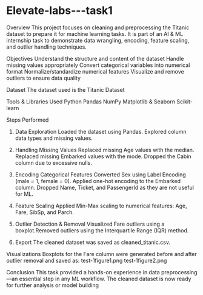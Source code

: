 # Elevate-labs---task1
Overview
This project focuses on cleaning and preprocessing the Titanic dataset to prepare it for machine learning tasks. It is part of an AI & ML internship task to demonstrate data wrangling, encoding, feature scaling, and outlier handling techniques.

Objectives
Understand the structure and content of the dataset
Handle missing values appropriately
Convert categorical variables into numerical format
Normalize/standardize numerical features
Visualize and remove outliers to ensure data quality

Dataset
The dataset used is the Titanic Dataset

Tools & Libraries Used
Python
Pandas
NumPy
Matplotlib & Seaborn
Scikit-learn

Steps Performed
1. Data Exploration
Loaded the dataset using Pandas.
Explored column data types and missing values.

2. Handling Missing Values
Replaced missing Age values with the median.
Replaced missing Embarked values with the mode.
Dropped the Cabin column due to excessive nulls.

3. Encoding Categorical Features
Converted Sex using Label Encoding (male = 1, female = 0).
Applied one-hot encoding to the Embarked column.
Dropped Name, Ticket, and PassengerId as they are not useful for ML.

4. Feature Scaling
Applied Min-Max scaling to numerical features: Age, Fare, SibSp, and Parch.

5. Outlier Detection & Removal
Visualized Fare outliers using a boxplot.Removed outliers using the Interquartile Range (IQR) method.

6. Export
The cleaned dataset was saved as cleaned_titanic.csv.

Visualizations
Boxplots for the Fare column were generated before and after outlier removal and saved as:
test-1figure1.png
test-1figure2.png

Conclusion
This task provided a hands-on experience in data preprocessing—an essential step in any ML workflow. The cleaned dataset is now ready for further analysis or model building
